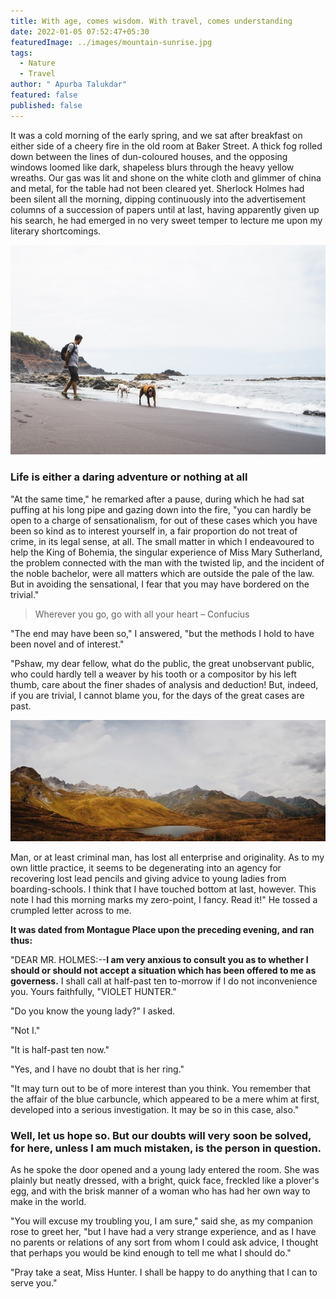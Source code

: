 ```yaml
---
title: With age, comes wisdom. With travel, comes understanding
date: 2022-01-05 07:52:47+05:30
featuredImage: ../images/mountain-sunrise.jpg
tags:
  - Nature
  - Travel
author: " Apurba Talukdar"
featured: false
published: false
---
```


It was a cold morning of the early spring, and we sat after breakfast on either side of a cheery fire in the old room at Baker Street. A thick fog rolled down between the lines of dun-coloured houses, and the opposing windows loomed like dark, shapeless blurs through the heavy yellow wreaths. Our gas was lit and shone on the white cloth and glimmer of china and metal, for the table had not been cleared yet. Sherlock Holmes had been silent all the morning, dipping continuously into the advertisement columns of a succession of papers until at last, having apparently given up his search, he had emerged in no very sweet temper to lecture me upon my literary shortcomings.

![Photo by Jorge Fernández / Unsplash](../images/man-walking-with-dog.jpg)

### Life is either a daring adventure or nothing at all

"At the same time," he remarked after a pause, during which he had sat puffing at his long pipe and gazing down into the fire, "you can hardly be open to a charge of sensationalism, for out of these cases which you have been so kind as to interest yourself in, a fair proportion do not treat of crime, in its legal sense, at all. The small matter in which I endeavoured to help the King of Bohemia, the singular experience of Miss Mary Sutherland, the problem connected with the man with the twisted lip, and the incident of the noble bachelor, were all matters which are outside the pale of the law. But in avoiding the sensational, I fear that you may have bordered on the trivial."

> Wherever you go, go with all your heart – Confucius

"The end may have been so," I answered, "but the methods I hold to have been novel and of interest."

"Pshaw, my dear fellow, what do the public, the great unobservant public, who could hardly tell a weaver by his tooth or a compositor by his left thumb, care about the finer shades of analysis and deduction! But, indeed, if you are trivial, I cannot blame you, for the days of the great cases are past.

![Photo by Baptist Standaert / Unsplash](../images/mountain-range.jpg)

Man, or at least criminal man, has lost all enterprise and originality. As to my own little practice, it seems to be degenerating into an agency for recovering lost lead pencils and giving advice to young ladies from boarding-schools. I think that I have touched bottom at last, however. This note I had this morning marks my zero-point, I fancy. Read it!" He tossed a crumpled letter across to me.

**It was dated from Montague Place upon the preceding evening, and ran thus:**

"DEAR MR. HOLMES:--**I am very anxious to consult you as to whether I should or should not accept a situation which has been offered to me as governess.** I shall call at half-past ten to-morrow if I do not inconvenience you. Yours faithfully, "VIOLET HUNTER."

"Do you know the young lady?" I asked.

"Not I."

"It is half-past ten now."

"Yes, and I have no doubt that is her ring."

"It may turn out to be of more interest than you think. You remember that the affair of the blue carbuncle, which appeared to be a mere whim at first, developed into a serious investigation. It may be so in this case, also."

### Well, let us hope so. But our doubts will very soon be solved, for here, unless I am much mistaken, is the person in question.

As he spoke the door opened and a young lady entered the room. She was plainly but neatly dressed, with a bright, quick face, freckled like a plover's egg, and with the brisk manner of a woman who has had her own way to make in the world.

"You will excuse my troubling you, I am sure," said she, as my companion rose to greet her, "but I have had a very strange experience, and as I have no parents or relations of any sort from whom I could ask advice, I thought that perhaps you would be kind enough to tell me what I should do."

"Pray take a seat, Miss Hunter. I shall be happy to do anything that I can to serve you."

<!--EndFragment-->
